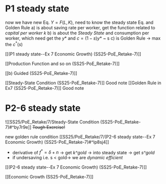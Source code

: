 
# P1 steady state
now we have new Eq. $Y = F(L,K)$, need to know the steady state Eq. and Golden Rule
a) is about saving rate per worker, get the function related to *capital per worker k*
b) is about the *Steady State* and consumption per worker, which need get the $y*$ and $c = (1-s)y*$ ~ s
c) is Golden Rule → max the $c^{*}(s)$ 


[[(P1 steady state--Ex 7 Economic Growth) (SS25-PoE_Retake-7)]]


[[Production Function and so on (SS25-PoE_Retake-7)]]

[[b) Guided (SS25-PoE_Retake-7)]]

[[Steady-State Condition (SS25-PoE_Retake-7)]] Good note
[[Golden Rule in Ex7 (SS25-PoE_Retake-7)]] Good note

# P2-6 steady state
![[SS25/PoE_Retake/7/Steady-State Condition (SS25-PoE_Retake-7)#^by7r9e]]
~~Tough Exercise!~~

new golden rule condition [[SS25/PoE_Retake/7/(P2-6 steady state--Ex 7 Economic Growth) (SS25-PoE_Retake-7)#^lp8sj4]] 
- derivative of $f^{*} = \delta + n$ → get *k^gold* → into steady state → get *s^gold*
- if undersaving i.e. s < gold→ we are *dynamic efficient*

[[(P2-6 steady state--Ex 7 Economic Growth) (SS25-PoE_Retake-7)]]

[[Economic Growth (SS25-PoE_Retake-7)]]
